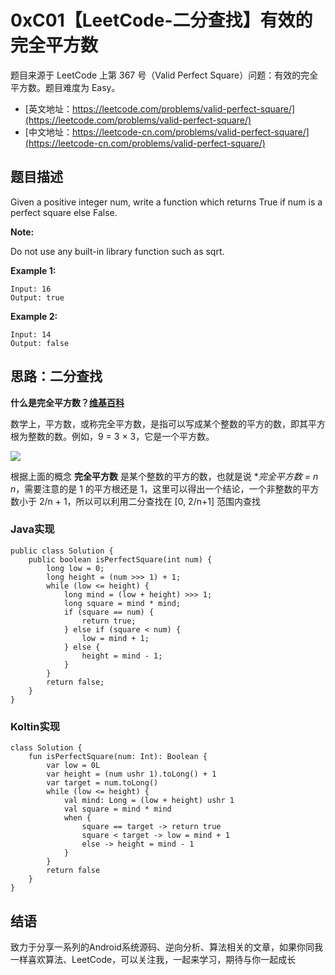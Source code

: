 # 0xC01【LeetCode-二分查找】有效的完全平方数

题目来源于 LeetCode 上第 367 号（Valid Perfect Square）问题：有效的完全平方数。题目难度为 Easy。

* [英文地址：https://leetcode.com/problems/valid-perfect-square/](https://leetcode.com/problems/valid-perfect-square/)
* [中文地址：https://leetcode-cn.com/problems/valid-perfect-square/](https://leetcode-cn.com/problems/valid-perfect-square/)

## 题目描述

Given a positive integer num, write a function which returns True if num is a perfect square else False.

**Note:**

Do not use any built-in library function such as sqrt.

**Example 1:**

```
Input: 16
Output: true
```

**Example 2:**

```
Input: 14
Output: false
```

## 思路：二分查找

**什么是完全平方数？[维基百科](https://zh.wikipedia.org/wiki/%E5%B9%B3%E6%96%B9%E6%95%B0)**

数学上，平方数，或称完全平方数，是指可以写成某个整数的平方的数，即其平方根为整数的数。例如，9 = 3 × 3，它是一个平方数。

![](http://cdn.51git.cn/2020-05-04-158857000585332.jpg)


根据上面的概念 **完全平方数** 是某个整数的平方的数，也就是说 **完全平方数 = n *n**，需要注意的是 1 的平方根还是 1，这里可以得出一个结论，一个非整数的平方数小于 2/n + 1，所以可以利用二分查找在 [0, 2/n+1] 范围内查找

### Java实现

```
public class Solution {
    public boolean isPerfectSquare(int num) {
        long low = 0;
        long height = (num >>> 1) + 1;
        while (low <= height) {
            long mind = (low + height) >>> 1;
            long square = mind * mind;
            if (square == num) {
                return true;
            } else if (square < num) {
                low = mind + 1;
            } else {
                height = mind - 1;
            }
        }
        return false;
    }
}
```

### Koltin实现

```
class Solution {
    fun isPerfectSquare(num: Int): Boolean {
        var low = 0L
        var height = (num ushr 1).toLong() + 1
        var target = num.toLong()
        while (low <= height) {
            val mind: Long = (low + height) ushr 1
            val square = mind * mind
            when {
                square == target -> return true
                square < target -> low = mind + 1
                else -> height = mind - 1
            }
        }
        return false
    }
}
```

## 结语

致力于分享一系列的Android系统源码、逆向分析、算法相关的文章，如果你同我一样喜欢算法、LeetCode，可以关注我，一起来学习，期待与你一起成长

